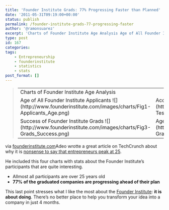 ```yaml
---
title: 'Founder Institute Grads: 77% Progressing Faster than Planned'
date: '2011-05-31T09:19:00+00:00'
status: publish
permalink: /founder-institute-grads-77-progressing-faster
author: '@ramonsuarez'
excerpt: 'Charts of Founder Institute Age Analysis Age of All Founder Institute Applicants Accuracy of Founder Institute Predictive Testing Success of Founder Institute Grads Age of Founder Institute Grads via founderinstitute.com Adeo wrotte a great articl...'
type: post
id: 167
categories:
tags:
    - Entrepreneurship
    - founderinstitute
    - statistics
    - stats
post_format: []
---
```

> <table><tbody><tr><td colspan="2">Charts of Founder Institute Age Analysis</td></tr><tr><td>Age of All Founder Institute Applicants ![](http://www.founderinstitute.com/images/charts/Fig1-Applicants_Age.png)</td><td>Accuracy of Founder Institute Predictive Testing ![](http://www.founderinstitute.com/images/charts/Fig2-Test_Accuracy.png)</td></tr><tr><td>Success of Founder Institute Grads ![](http://www.founderinstitute.com/images/charts/Fig3-Grads_Success.png)</td><td>Age of Founder Institute Grads ![](http://www.founderinstitute.com/images/charts/Fig4-Grads_Age.png)</td></tr></tbody></table>
> 
> 

via [founderinstitute.com](http://www.founderinstitute.com/posts/328)Adeo wrotte a great article on TechCrunch about why it is [nonsense to say that entrepreneurs peak at 25](http://techcrunch.com/2011/05/28/peak-age-entrepreneurship).

He included this four charts with stats about the Founder Institute’s participants that are quite interesting.

- Allmost all participants are over 25 years old
- **77% of the graduated companies are progressing ahead of their plan**

This last point stresses what I like the most about the [Founder Institute](http://www.founderinstitute.com/): **it is about doing**. There’s no better place to help you transform your idea into a company in just 4 months.

